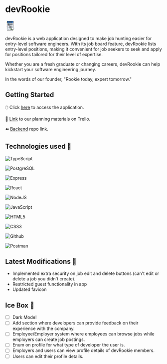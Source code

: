 # devRookie

![devRookie Logo](public/devrookie-favicon.ico)

devRookie is a web application designed to make job hunting easier for entry-level software engineers. With its job board feature, devRookie lists entry-level positions, making it convenient for job seekers to seek and apply for positions tailored for their level of expertise.

Whether you are a fresh graduate or changing careers, devRookie can help kickstart your software engineering journey.

In the words of our founder, "Rookie today, expert tomorrow." 

## Getting Started

🖱️ Click [here](https://devrookie-app.netlify.app/) to access the application.

📒 [Link](https://trello.com/b/9bTmgji6/devrookie-project-board) to our planning materials on Trello.

⬅️ [Backend](https://github.com/zaragotcode/dev-rookie-back-end) repo link.

## Technologies used 💾
![TypeScript](https://img.shields.io/badge/TypeScript-007ACC?style=for-the-badge&logo=typescript&logoColor=white)

![PostgreSQL](https://img.shields.io/badge/PostgreSQL-316192?style=for-the-badge&logo=postgresql&logoColor=white)

![Express](https://img.shields.io/badge/Express.js-000000?style=for-the-badge&logo=express&logoColor=white)

![React](https://img.shields.io/badge/react-%2320232a.svg?style=for-the-badge&logo=react&logoColor=%2361DAFB)

![NodeJS](https://img.shields.io/badge/Node.js-339933?style=for-the-badge&logo=nodedotjs&logoColor=white)

![JavaScript](https://img.shields.io/badge/JavaScript-323330?style=for-the-badge&logo=javascript&logoColor=F7DF1E)

![HTML5](https://img.shields.io/badge/HTML5-E34F26?style=for-the-badge&logo=html5&logoColor=white)

![CSS3](https://img.shields.io/badge/CSS3-1572B6?style=for-the-badge&logo=css3&logoColor=white)

![Github](https://img.shields.io/badge/GitHub-100000?style=for-the-badge&logo=github&logoColor=white)

![Postman](https://img.shields.io/badge/Postman-FF6C37?style=for-the-badge&logo=postman&logoColor=white)
 

## Latest Modifications 🧹
- Implemented extra security on job edit and delete buttons (can't edit or delete a job you didn't create).
- Restricted guest functionality in app
- Updated favicon

## Ice Box 🧊
- [ ] Dark Mode!
- [ ] Add section where developers can provide feedback on their experience with the company.
- [ ] Employee/Employer system where employees can browse jobs while employers can create job postings.
- [ ] Enum on profile for what type of developer the user is.
- [ ] Employers and users can view profile details of devRookie members.
- [ ] Users can edit their profile details.
